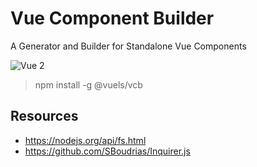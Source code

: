 # Vue Component Builder
A Generator and Builder for Standalone Vue Components

![Vue 2](https://img.shields.io/badge/vue-2.x-brightgreen.svg)

> npm install -g @vuels/vcb

## Resources

- https://nodejs.org/api/fs.html
- https://github.com/SBoudrias/Inquirer.js

